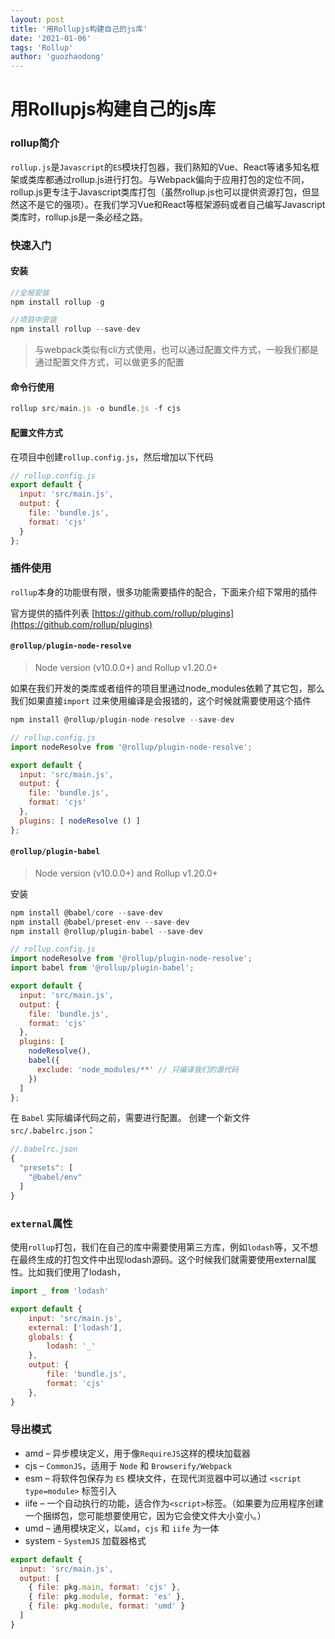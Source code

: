 ```yaml
---
layout: post
title: '用Rollupjs构建自己的js库'
date: '2021-01-06'
tags: 'Rollup'
author: 'guozhaodong'
---
```


# 用Rollupjs构建自己的js库

### rollup简介

`rollup.js`是`Javascript`的`ES`模块打包器，我们熟知的Vue、React等诸多知名框架或类库都通过rollup.js进行打包。与Webpack偏向于应用打包的定位不同，rollup.js更专注于Javascript类库打包（虽然rollup.js也可以提供资源打包，但显然这不是它的强项）。在我们学习Vue和React等框架源码或者自己编写Javascript类库时，rollup.js是一条必经之路。


### 快速入门

#### 安装

``` JavaScript
//全局安装
npm install rollup -g

//项目中安装
npm install rollup --save-dev
```

> 与webpack类似有cli方式使用，也可以通过配置文件方式，一般我们都是通过配置文件方式，可以做更多的配置
#### 命令行使用
``` JavaScript
rollup src/main.js -o bundle.js -f cjs
```

#### 配置文件方式

在项目中创建`rollup.config.js`，然后增加以下代码

``` JavaScript
// rollup.config.js
export default {
  input: 'src/main.js',
  output: {
    file: 'bundle.js',
    format: 'cjs'
  }
};
```

### 插件使用

`rollup`本身的功能很有限，很多功能需要插件的配合，下面来介绍下常用的插件

官方提供的插件列表 [https://github.com/rollup/plugins](https://github.com/rollup/plugins)

#### `@rollup/plugin-node-resolve`

> Node version (v10.0.0+) and Rollup v1.20.0+

如果在我们开发的类库或者组件的项目里通过node_modules依赖了其它包，那么我们如果直接`import` 过来使用编译是会报错的，这个时候就需要使用这个插件


``` JavaScript
npm install @rollup/plugin-node-resolve --save-dev
```

``` JavaScript
// rollup.config.js
import nodeResolve from '@rollup/plugin-node-resolve';

export default {
  input: 'src/main.js',
  output: {
    file: 'bundle.js',
    format: 'cjs'
  },
  plugins: [ nodeResolve () ]
};
```


#### `@rollup/plugin-babel`

> Node version (v10.0.0+) and Rollup v1.20.0+

安装
``` JavaScript
npm install @babel/core --save-dev
npm install @babel/preset-env --save-dev
npm install @rollup/plugin-babel --save-dev
```


``` JavaScript
// rollup.config.js
import nodeResolve from '@rollup/plugin-node-resolve';
import babel from '@rollup/plugin-babel';

export default {
  input: 'src/main.js',
  output: {
    file: 'bundle.js',
    format: 'cjs'
  },
  plugins: [
    nodeResolve(),
    babel({
      exclude: 'node_modules/**' // 只编译我们的源代码
    })
  ]
};

```

在 `Babel` 实际编译代码之前，需要进行配置。 创建一个新文件`src/.babelrc.json`：
``` JavaScript
//.babelrc.json
{
  "presets": [
    "@babel/env"
  ]
}
```

### `external`属性

使用`rollup`打包，我们在自己的库中需要使用第三方库，例如`lodash`等，又不想在最终生成的打包文件中出现lodash源码。这个时候我们就需要使用external属性。比如我们使用了lodash，


```JavaScript
import _ from 'lodash'

export default {
    input: 'src/main.js',
    external: ['lodash'],
    globals: {
        lodash: '_'
    },
    output: {
        file: 'bundle.js',
        format: 'cjs'
    },
}
```


### 导出模式

- amd – 异步模块定义，用于像`RequireJS`这样的模块加载器
- cjs – `CommonJS`，适用于 `Node` 和 `Browserify/Webpack`
- esm – 将软件包保存为 `ES` 模块文件，在现代浏览器中可以通过 `<script type=module>` 标签引入
- iife – 一个自动执行的功能，适合作为`<script>`标签。（如果要为应用程序创建一个捆绑包，您可能想要使用它，因为它会使文件大小变小。）
- umd – 通用模块定义，以`amd`，`cjs` 和 `iife` 为一体
- system - `SystemJS` 加载器格式

```JavaScript
export default {
  input: 'src/main.js',
  output: [
	{ file: pkg.main, format: 'cjs' },
	{ file: pkg.module, format: 'es' },
	{ file: pkg.module, format: 'umd' }
  ]
}
```